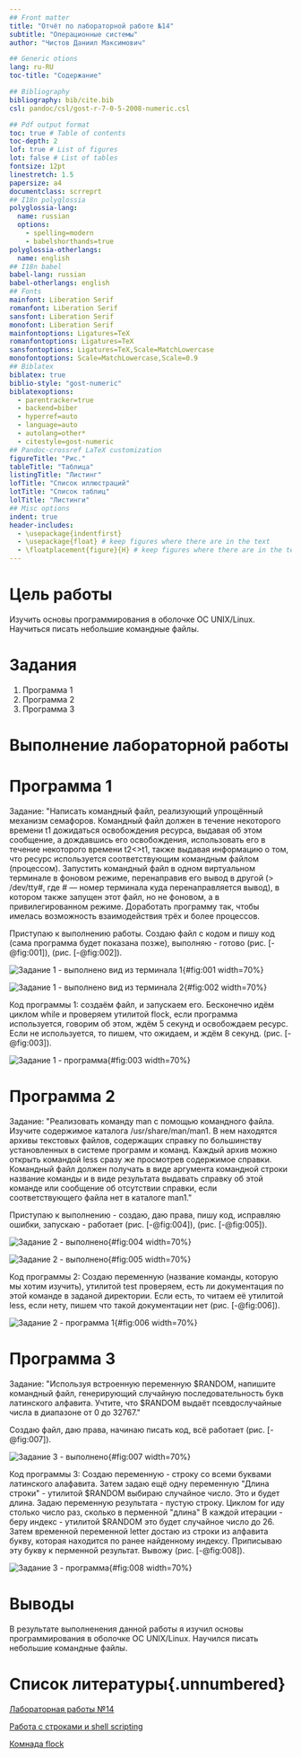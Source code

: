 ```yaml
---
## Front matter
title: "Отчёт по лабораторной работе №14"
subtitle: "Операционные системы"
author: "Чистов Даниил Максимович"

## Generic otions
lang: ru-RU
toc-title: "Содержание"

## Bibliography
bibliography: bib/cite.bib
csl: pandoc/csl/gost-r-7-0-5-2008-numeric.csl

## Pdf output format
toc: true # Table of contents
toc-depth: 2
lof: true # List of figures
lot: false # List of tables
fontsize: 12pt
linestretch: 1.5
papersize: a4
documentclass: scrreprt
## I18n polyglossia
polyglossia-lang:
  name: russian
  options:
	- spelling=modern
	- babelshorthands=true
polyglossia-otherlangs:
  name: english
## I18n babel
babel-lang: russian
babel-otherlangs: english
## Fonts
mainfont: Liberation Serif
romanfont: Liberation Serif
sansfont: Liberation Serif
monofont: Liberation Serif
mainfontoptions: Ligatures=TeX
romanfontoptions: Ligatures=TeX
sansfontoptions: Ligatures=TeX,Scale=MatchLowercase
monofontoptions: Scale=MatchLowercase,Scale=0.9
## Biblatex
biblatex: true
biblio-style: "gost-numeric"
biblatexoptions:
  - parentracker=true
  - backend=biber
  - hyperref=auto
  - language=auto
  - autolang=other*
  - citestyle=gost-numeric
## Pandoc-crossref LaTeX customization
figureTitle: "Рис."
tableTitle: "Таблица"
listingTitle: "Листинг"
lofTitle: "Список иллюстраций"
lotTitle: "Список таблиц"
lolTitle: "Листинги"
## Misc options
indent: true
header-includes:
  - \usepackage{indentfirst}
  - \usepackage{float} # keep figures where there are in the text
  - \floatplacement{figure}{H} # keep figures where there are in the text
---
```


# Цель работы

Изучить основы программирования в оболочке ОС UNIX/Linux. Научиться писать небольшие командные файлы.

# Задания

1. Программа 1
2. Программа 2
3. Программа 3

# Выполнение лабораторной работы

# Программа 1

Задание: "Написать командный файл, реализующий упрощённый механизм семафоров. Командный файл должен в течение некоторого времени t1 дожидаться освобождения ресурса, выдавая об этом сообщение, а дождавшись его освобождения, использовать его в течение некоторого времени t2<>t1, также выдавая информацию о том, что ресурс используется соответствующим командным файлом (процессом). Запустить командный файл в одном виртуальном терминале в фоновом режиме, перенаправив его вывод в другой (> /dev/tty#, где # — номер терминала куда перенаправляется вывод), в котором также запущен этот файл, но не фоновом, а в привилегированном режиме. Доработать программу так, чтобы имелась возможность взаимодействия трёх и более процессов.

Приступаю к выполнению работы. Создаю файл с кодом и пишу код (сама программа будет показана позже), выполняю - готово (рис. [-@fig:001]), (рис. [-@fig:002]).

![Задание 1 - выполнено вид из терминала 1](image/IMG_001.png){#fig:001 width=70%}

![Задание 1 - выполнено вид из терминала 2](image/IMG_002.png){#fig:002 width=70%}

Код программы 1: cоздаём файл, и запускаем его. Бесконечно идём циклом while и проверяем утилитой flock, если программа используется, говорим об этом, ждём 5 секунд и освобождаем ресурс. Если не используется, то пишем, что ожидаем, и ждём 8 секунд. (рис. [-@fig:003]).

![Задание 1 - программа](image/IMG_003.png){#fig:003 width=70%}

# Программа 2

Задание: "Реализовать команду man с помощью командного файла. Изучите содержимое каталога /usr/share/man/man1. В нем находятся архивы текстовых файлов, содержащих справку по большинству установленных в системе программ и команд. Каждый архив можно открыть командой less сразу же просмотрев содержимое справки. Командный файл должен получать в виде аргумента командной строки название команды и в виде результата выдавать справку об этой команде или сообщение об отсутствии справки, если соответствующего файла нет в каталоге man1."

Приступаю к выполнению - создаю, даю права, пишу код, исправляю ошибки, запускаю - работает (рис. [-@fig:004]), (рис. [-@fig:005]).

![Задание 2 - выполнено](image/IMG_004.png){#fig:004 width=70%}

![Задание 2 - выполнено](image/IMG_005.png){#fig:005 width=70%}

Код программы 2: Создаю переменную (название команды, которую мы хотим изучить), утилитой test проверяем, есть ли документация по этой команде в заданой директории. Если есть, то читаем её утилитой less, если нету, пишем что такой документации нет (рис. [-@fig:006]).

![Задание 2 - программа 1](image/IMG_006.png){#fig:006 width=70%}


# Программа 3

Задание: "Используя встроенную переменную $RANDOM, напишите командный файл, генерирующий случайную последовательность букв латинского алфавита. Учтите, что $RANDOM выдаёт псевдослучайные числа в диапазоне от 0 до 32767."

Создаю файл, даю права, начинаю писать код, всё работает (рис. [-@fig:007]).

![Задание 3 - выполнено](image/IMG_007.png){#fig:007 width=70%}

Код программы 3: Создаю переменную - строку со всеми буквами латинского алафавита. Затем задаю ещё одну переменную "Длина строки" - утилитой $RANDOM выбираю случайное число. Это и будет длина. Задаю переменную результата - пустую строку. Циклом for иду столько число раз, сколько в перменной "длина" В каждой итерации - беру индекс - утилитой $RANDOM это будет случайное число до 26. Затем временной переменной letter достаю из строки из алфавита букву, которая находится по ранее найденному индексу. Приписываю эту букву к перменной результат. Вывожу (рис. [-@fig:008]).

![Задание 3 - программа](image/IMG_008.png){#fig:008 width=70%}

# Выводы

В результате выполненения данной работы я изучил основы программирования в оболочке ОС UNIX/Linux. Научился писать небольшие командные файлы.

# Список литературы{.unnumbered}

[Лабораторная работы №14](https://esystem.rudn.ru/pluginfile.php/2288101/mod_resource/content/4/012-lab_shell_prog_3.pdf)

[Работа с строками и shell scripting](https://www.geeksforgeeks.org/string-manipulation-in-shell-scripting/)

[Комнада flock](https://man7.org/linux/man-pages/man1/flock.1.html)

